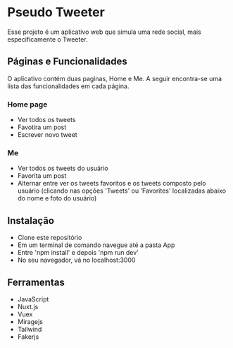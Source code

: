 # Pseudo Tweeter

Esse projeto é um aplicativo web que simula uma rede social, mais especificamente o Tweeter.

## Páginas e Funcionalidades
 O aplicativo contém duas paginas, Home e Me. A seguir encontra-se uma lista das funcionalidades em cada página.
	
### Home page
- Ver todos os tweets
- Favotira um post 
- Escrever novo tweet
  
### Me
- Ver todos os tweets do usuário
- Favorita um post
- Alternar entre ver os tweets favoritos e os tweets composto pelo usuário (clicando nas opções 'Tweets' ou 'Favorites' localizadas abaixo do nome e foto do usuário)

## Instalação
- Clone este repositório
- Em um terminal de comando navegue até a pasta App
- Entre 'npm install' e depois 'npm run dev'
- No seu navegador, vá no localhost:3000

## Ferramentas
- JavaScript
- Nuxt.js
- Vuex
- Miragejs
- Tailwind 
- Fakerjs





